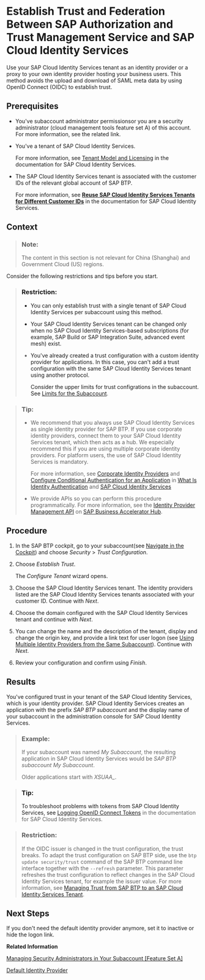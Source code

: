 <!-- loio161f8f0cfac64c4fa2d973bc5f08a894 -->

# Establish Trust and Federation Between SAP Authorization and Trust Management Service and SAP Cloud Identity Services

Use your SAP Cloud Identity Services tenant as an identity provider or a proxy to your own identity provider hosting your business users. This method avoids the upload and download of SAML meta data by using OpenID Connect \(OIDC\) to establish trust.



<a name="loio161f8f0cfac64c4fa2d973bc5f08a894__prereq_dvg_xgj_p1b"/>

## Prerequisites

-   You've subaccount administrator permissionsor you are a security administrator \(cloud management tools feature set A\) of this account. For more information, see the related link.

-   You've a tenant of SAP Cloud Identity Services.

    For more information, see [Tenant Model and Licensing](https://help.sap.com/docs/IDENTITY_AUTHENTICATION/6d6d63354d1242d185ab4830fc04feb1/93160ebd2dcb40e98aadcbb9a970f2b9.html#getting-a-tenant) in the documentation for SAP Cloud Identity Services.

-   The SAP Cloud Identity Services tenant is associated with the customer IDs of the relevant global account of SAP BTP.

    For more information, see [**Reuse SAP Cloud Identity Services Tenants for Different Customer IDs**](https://help.sap.com/docs/identity-authentication/identity-authentication/reuse-sap-cloud-identity-services-tenants-for-different-customer-ids) in the documentation for SAP Cloud Identity Services.




<a name="loio161f8f0cfac64c4fa2d973bc5f08a894__context_tzl_st2_tmb"/>

## Context

> ### Note:  
> The content in this section is not relevant for China \(Shanghai\) and Government Cloud \(US\) regions.

Consider the following restrictions and tips before you start.

> ### Restriction:  
> -   You can only establish trust with a single tenant of SAP Cloud Identity Services per subaccount using this method.
> 
> -   Your SAP Cloud Identity Services tenant can be changed only when no SAP Cloud Identity Services-based subscriptions \(for example, SAP Build or SAP Integration Suite, advanced event mesh\) exist.
> 
> -   You've already created a trust configuration with a custom identity provider for applications. In this case, you can't add a trust configuration with the same SAP Cloud Identity Services tenant using another protocol.
> 
>     Consider the upper limits for trust configrations in the subaccount. See [Limits for the Subaccount](../60-security/limits-for-technical-artifacts-of-the-sap-authorization-and-trust-management-service-6d3ef52.md#loio6d3ef5260f4a4232ad43542ab1441694__section_ddk_bhf_fzb).

> ### Tip:  
> -   We recommend that you always use SAP Cloud Identity Services as single identity provider for SAP BTP. If you use corporate identity providers, connect them to your SAP Cloud Identity Services tenant, which then acts as a hub. We especially recommend this if you are using multiple corporate identity providers. For platform users, the use of SAP Cloud Identity Services is mandatory.
> 
>     For more information, see [Corporate Identity Providers](https://help.sap.com/viewer/6d6d63354d1242d185ab4830fc04feb1/Cloud/en-US/19f3eca47db643b6aad448b5dc1075ad.html) and [Configure Conditional Authentication for an Application](https://help.sap.com/viewer/6d6d63354d1242d185ab4830fc04feb1/Cloud/en-US/0143dce88a604533ab5ab17e639fec09.html) in [What Is Identity Authentication](https://help.sap.com/viewer/6d6d63354d1242d185ab4830fc04feb1/Cloud/en-US/27882717f44b445fa287936c6f43dc1f.html) and [SAP Cloud Identity Services](https://help.sap.com/viewer/product/IDENTITY_AUTHENTICATION/Cloud/en-US)
> 
> -   We provide APIs so you can perform this procedure programmatically. For more information, see the [Identity Provider Management API](https://api.sap.com/api/TrustConfigurationAPI/resource) on [SAP Business Accelerator Hub](https://api.sap.com/package/authtrustmgmnt/rest).



<a name="loio161f8f0cfac64c4fa2d973bc5f08a894__steps_a2x_wfg_wmb"/>

## Procedure

1.  In the SAP BTP cockpit, go to your subaccount\(see [Navigate in the Cockpit](navigate-in-the-cockpit-0874895.md)\) and choose *Security* \> *Trust Configuration*.

2.  Choose *Establish Trust*.

    The *Configure Tenant* wizard opens.

3.  Choose the SAP Cloud Identity Services tenant. The identity providers listed are the SAP Cloud Identity Services tenants associated with your customer ID. Continue with *Next*.

4.  Choose the domain configured with the SAP Cloud Identity Services tenant and continue with *Next*.

5.  You can change the name and the description of the tenant, display and change the origin key, and provide a link text for user logon \(see [Using Multiple Identity Providers from the Same Subaccount](using-multiple-identity-providers-from-the-same-subaccount-b8c0aac.md)\). Continue with *Next*.

6.  Review your configuration and confirm using *Finish*.




<a name="loio161f8f0cfac64c4fa2d973bc5f08a894__result_brm_352_tmb"/>

## Results

You've configured trust in your tenant of the SAP Cloud Identity Services, which is your identity provider. SAP Cloud Identity Services creates an application with the prefix *SAP BTP subaccount* and the display name of your subaccount in the administration console for SAP Cloud Identity Services.

> ### Example:  
> If your subaccount was named *My Subaccount*, the resulting application in SAP Cloud Identity Services would be *SAP BTP subaccount My Subaccount*.
> 
> Older applications start with *XSUAA\_*.

> ### Tip:  
> To troubleshoot problems with tokens from SAP Cloud Identity Services, see [Logging OpenID Connect Tokens](https://help.sap.com/docs/IDENTITY_AUTHENTICATION/6d6d63354d1242d185ab4830fc04feb1/b6c42b53518b46de8b4dffd8c4c52ed7.html?version=Cloud) in the documentation for SAP Cloud Identity Services.

> ### Restriction:  
> If the OIDC issuer is changed in the trust configuration, the trust breaks. To adapt the trust configuration on SAP BTP side, use the `btp update security/trust` command of the SAP BTP command line interface together with the `--refresh` parameter. This parameter refreshes the trust configuration to reflect changes in the SAP Cloud Identity Services tenant, for example the issuer value. For more information, see [Managing Trust from SAP BTP to an SAP Cloud Identity Services Tenant](managing-trust-from-sap-btp-to-an-sap-cloud-identity-services-tenant-6140107.md).



<a name="loio161f8f0cfac64c4fa2d973bc5f08a894__postreq_z32_k52_tmb"/>

## Next Steps

If you don't need the default identity provider anymore, set it to inactive or hide the logon link.

**Related Information**  


[Managing Security Administrators in Your Subaccount \[Feature Set A\]](managing-security-administrators-in-your-subaccount-feature-set-a-6752c4b.md "Running on the cloud management tools feature set A: When you create a subaccount, SAP BTP automatically grants your user the role for the administration of business users and their authorizations in the subaccount. Having this role, you can also add or remove other users who will then also be user and role administrators of this subaccount.")

[Default Identity Provider](default-identity-provider-d6a8db7.md "SAP ID service is the default identity provider for both platform users and business users (in applications) at SAP BTP. You can start using it without further configuration.")

